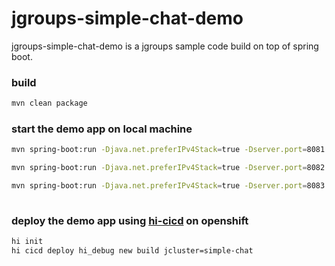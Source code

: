 # jgroups-simple-chat-demo

jgroups-simple-chat-demo is a jgroups sample code build on top of spring boot. 

### build
```bash
mvn clean package
```

### start the demo app on local machine
```bash
mvn spring-boot:run -Djava.net.preferIPv4Stack=true -Dserver.port=8081

mvn spring-boot:run -Djava.net.preferIPv4Stack=true -Dserver.port=8082

mvn spring-boot:run -Djava.net.preferIPv4Stack=true -Dserver.port=8083
   
```

### deploy the demo app using [hi-cicd](https://github.com/hi-cli/hi-cicd) on openshift
```bash
hi init
hi cicd deploy hi_debug new build jcluster=simple-chat
```
